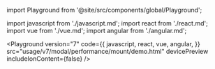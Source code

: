 import Playground from '@site/src/components/global/Playground';

import javascript from './javascript.md';
import react from './react.md';
import vue from './vue.md';
import angular from './angular.md';

<Playground
version="7"
code={{
    javascript,
    react,
    vue,
    angular,
  }}
src="usage/v7/modal/performance/mount/demo.html"
devicePreview
includeIonContent={false}
/>
